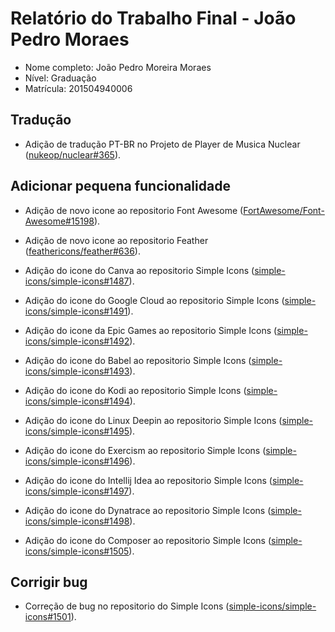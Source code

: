 # Relatório do Trabalho Final - João Pedro Moraes

 * Nome completo: João Pedro Moreira Moraes
* Nível: Graduação
* Matrícula: 201504940006

## Tradução
* Adição de tradução PT-BR no Projeto de Player de Musica Nuclear ([nukeop/nuclear#365](https://github.com/nukeop/nuclear/pull/365)).

 ## Adicionar pequena funcionalidade

* Adição de novo icone ao repositorio Font Awesome ([FortAwesome/Font-Awesome#15198](https://github.com/FortAwesome/Font-Awesome/pull/15198)).

* Adição de novo icone ao repositorio Feather ([feathericons/feather#636](https://github.com/feathericons/feather/pull/636)).

* Adição do icone do Canva ao repositorio Simple Icons ([simple-icons/simple-icons#1487](https://github.com/simple-icons/simple-icons/pull/1487)).

* Adição do icone do Google Cloud ao repositorio Simple Icons ([simple-icons/simple-icons#1491](https://github.com/simple-icons/simple-icons/pull/1491)).

* Adição do icone da Epic Games ao repositorio Simple Icons ([simple-icons/simple-icons#1492](https://github.com/simple-icons/simple-icons/pull/1492)).

* Adição do icone do Babel ao repositorio Simple Icons ([simple-icons/simple-icons#1493](https://github.com/simple-icons/simple-icons/pull/1493)).

* Adição do icone do Kodi ao repositorio Simple Icons ([simple-icons/simple-icons#1494](https://github.com/simple-icons/simple-icons/pull/1494)).

* Adição do icone do Linux Deepin ao repositorio Simple Icons ([simple-icons/simple-icons#1495](https://github.com/simple-icons/simple-icons/pull/1495)).

* Adição do icone do Exercism ao repositorio Simple Icons ([simple-icons/simple-icons#1496](https://github.com/simple-icons/simple-icons/pull/1496)).

* Adição do icone do Intellij Idea ao repositorio Simple Icons ([simple-icons/simple-icons#1497](https://github.com/simple-icons/simple-icons/pull/1497)).

* Adição do icone do Dynatrace ao repositorio Simple Icons ([simple-icons/simple-icons#1498](https://github.com/simple-icons/simple-icons/pull/1498)).

* Adição do icone do Composer ao repositorio Simple Icons ([simple-icons/simple-icons#1505](https://github.com/simple-icons/simple-icons/pull/1505)).

## Corrigir bug

* Correção de bug no repositorio do Simple Icons ([simple-icons/simple-icons#1501](https://github.com/simple-icons/simple-icons/pull/1501)).
